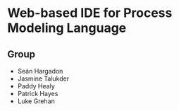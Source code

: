 # Web-based IDE for Process Modeling Language

## Group
* Seán Hargadon
* Jasmine Talukder
* Paddy Healy
* Patrick Hayes
* Luke Grehan 

